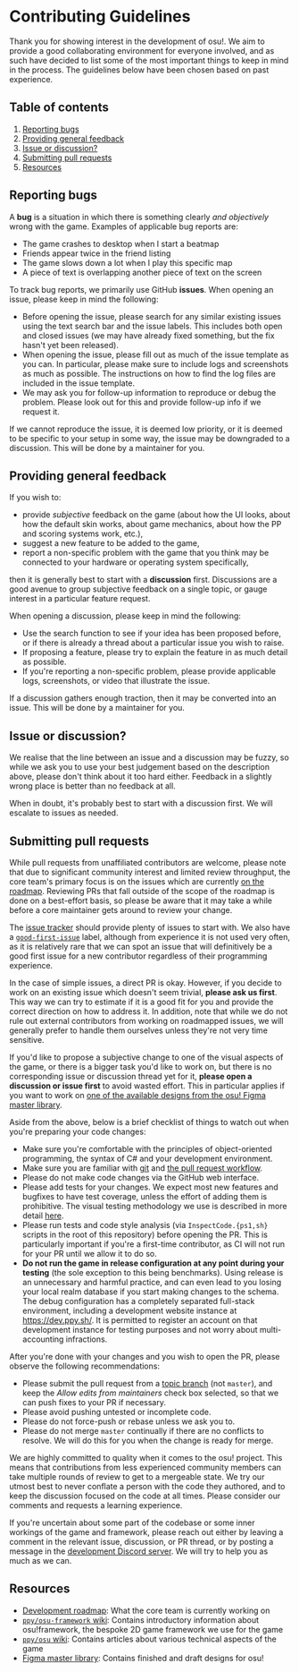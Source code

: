 # Contributing Guidelines

Thank you for showing interest in the development of osu!. We aim to provide a good collaborating environment for everyone involved, and as such have decided to list some of the most important things to keep in mind in the process. The guidelines below have been chosen based on past experience.

## Table of contents

1. [Reporting bugs](#reporting-bugs)
2. [Providing general feedback](#providing-general-feedback)
3. [Issue or discussion?](#issue-or-discussion)
4. [Submitting pull requests](#submitting-pull-requests)
5. [Resources](#resources)

## Reporting bugs

A **bug** is a situation in which there is something clearly *and objectively* wrong with the game. Examples of applicable bug reports are:

- The game crashes to desktop when I start a beatmap
- Friends appear twice in the friend listing
- The game slows down a lot when I play this specific map
- A piece of text is overlapping another piece of text on the screen

To track bug reports, we primarily use GitHub **issues**. When opening an issue, please keep in mind the following:

- Before opening the issue, please search for any similar existing issues using the text search bar and the issue labels. This includes both open and closed issues (we may have already fixed something, but the fix hasn't yet been released).
- When opening the issue, please fill out as much of the issue template as you can. In particular, please make sure to include logs and screenshots as much as possible. The instructions on how to find the log files are included in the issue template.
- We may ask you for follow-up information to reproduce or debug the problem. Please look out for this and provide follow-up info if we request it.

If we cannot reproduce the issue, it is deemed low priority, or it is deemed to be specific to your setup in some way, the issue may be downgraded to a discussion. This will be done by a maintainer for you.

## Providing general feedback

If you wish to:

- provide *subjective* feedback on the game (about how the UI looks, about how the default skin works, about game mechanics, about how the PP and scoring systems work, etc.),
- suggest a new feature to be added to the game,
- report a non-specific problem with the game that you think may be connected to your hardware or operating system specifically,

then it is generally best to start with a **discussion** first. Discussions are a good avenue to group subjective feedback on a single topic, or gauge interest in a particular feature request.

When opening a discussion, please keep in mind the following:

- Use the search function to see if your idea has been proposed before, or if there is already a thread about a particular issue you wish to raise.
- If proposing a feature, please try to explain the feature in as much detail as possible.
- If you're reporting a non-specific problem, please provide applicable logs, screenshots, or video that illustrate the issue.

If a discussion gathers enough traction, then it may be converted into an issue. This will be done by a maintainer for you.

## Issue or discussion?

We realise that the line between an issue and a discussion may be fuzzy, so while we ask you to use your best judgement based on the description above, please don't think about it too hard either. Feedback in a slightly wrong place is better than no feedback at all.

When in doubt, it's probably best to start with a discussion first. We will escalate to issues as needed.

## Submitting pull requests

While pull requests from unaffiliated contributors are welcome, please note that due to significant community interest and limited review throughput, the core team's primary focus is on the issues which are currently [on the roadmap](https://github.com/orgs/ppy/projects/7/views/6). Reviewing PRs that fall outside of the scope of the roadmap is done on a best-effort basis, so please be aware that it may take a while before a core maintainer gets around to review your change.

The [issue tracker](https://github.com/ppy/osu/issues) should provide plenty of issues to start with. We also have a [`good-first-issue`](https://github.com/ppy/osu/issues?q=is%3Aissue+is%3Aopen+label%3Agood-first-issue) label, although from experience it is not used very often, as it is relatively rare that we can spot an issue that will definitively be a good first issue for a new contributor regardless of their programming experience.

In the case of simple issues, a direct PR is okay. However, if you decide to work on an existing issue which doesn't seem trivial, **please ask us first**. This way we can try to estimate if it is a good fit for you and provide the correct direction on how to address it. In addition, note that while we do not rule out external contributors from working on roadmapped issues, we will generally prefer to handle them ourselves unless they're not very time sensitive.

If you'd like to propose a subjective change to one of the visual aspects of the game, or there is a bigger task you'd like to work on, but there is no corresponding issue or discussion thread yet for it, **please open a discussion or issue first** to avoid wasted effort. This in particular applies if you want to work on [one of the available designs from the osu! Figma master library](https://www.figma.com/file/VIkXMYNPMtQem2RJg9k2iQ/Master-Library).

Aside from the above, below is a brief checklist of things to watch out when you're preparing your code changes:

- Make sure you're comfortable with the principles of object-oriented programming, the syntax of C\# and your development environment.
- Make sure you are familiar with [git](https://git-scm.com/) and [the pull request workflow](https://help.github.com/en/github/collaborating-with-issues-and-pull-requests/proposing-changes-to-your-work-with-pull-requests).
- Please do not make code changes via the GitHub web interface.
- Please add tests for your changes. We expect most new features and bugfixes to have test coverage, unless the effort of adding them is prohibitive. The visual testing methodology we use is described in more detail [here](https://github.com/ppy/osu-framework/wiki/Development-and-Testing).
- Please run tests and code style analysis (via `InspectCode.{ps1,sh}` scripts in the root of this repository) before opening the PR. This is particularly important if you're a first-time contributor, as CI will not run for your PR until we allow it to do so.
- **Do not run the game in release configuration at any point during your testing** (the sole exception to this being benchmarks). Using release is an unnecessary and harmful practice, and can even lead to you losing your local realm database if you start making changes to the schema. The debug configuration has a completely separated full-stack environment, including a development website instance at https://dev.ppy.sh/. It is permitted to register an account on that development instance for testing purposes and not worry about multi-accounting infractions.

After you're done with your changes and you wish to open the PR, please observe the following recommendations:

- Please submit the pull request from a [topic branch](https://git-scm.com/book/en/v2/Git-Branching-Branching-Workflows#_topic_branch) (not `master`), and keep the *Allow edits from maintainers* check box selected, so that we can push fixes to your PR if necessary.
- Please avoid pushing untested or incomplete code.
- Please do not force-push or rebase unless we ask you to.
- Please do not merge `master` continually if there are no conflicts to resolve. We will do this for you when the change is ready for merge.

We are highly committed to quality when it comes to the osu! project. This means that contributions from less experienced community members can take multiple rounds of review to get to a mergeable state. We try our utmost best to never conflate a person with the code they authored, and to keep the discussion focused on the code at all times. Please consider our comments and requests a learning experience.

If you're uncertain about some part of the codebase or some inner workings of the game and framework, please reach out either by leaving a comment in the relevant issue, discussion, or PR thread, or by posting a message in the [development Discord server](https://discord.gg/ppy). We will try to help you as much as we can.

## Resources

- [Development roadmap](https://github.com/orgs/ppy/projects/7/views/6): What the core team is currently working on
- [`ppy/osu-framework` wiki](https://github.com/ppy/osu-framework/wiki): Contains introductory information about osu!framework, the bespoke 2D game framework we use for the game
- [`ppy/osu` wiki](https://github.com/ppy/osu/wiki): Contains articles about various technical aspects of the game
- [Figma master library](https://www.figma.com/file/VIkXMYNPMtQem2RJg9k2iQ/Master-Library): Contains finished and draft designs for osu!
